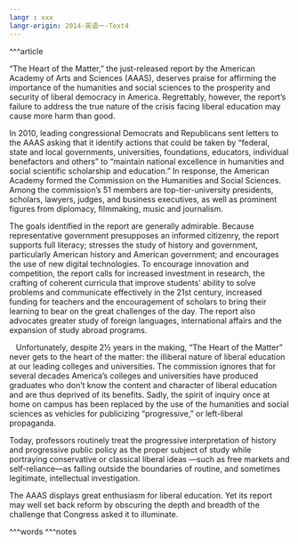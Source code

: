 ```yaml
---
langr : xxx
langr-origin: 2014-英语一-Text4
---
```


^^^article

“The Heart of the Matter,” the just-released report by the American Academy of Arts and Sciences (AAAS), deserves praise for affirming the importance of the humanities and social sciences to the prosperity and security of liberal democracy in America. Regrettably, however, the report’s failure to address the true nature of the crisis facing liberal education may cause more harm than good.

In 2010, leading congressional Democrats and Republicans sent letters to the AAAS asking that it identify actions that could be taken by “federal, state and local governments, universities, foundations, educators, individual benefactors and others” to “maintain national excellence in humanities and social scientific scholarship and education.” In response, the American Academy formed the Commission on the Humanities and Social Sciences. Among the commission’s 51 members are top-tier-university presidents, scholars, lawyers, judges, and business executives, as well as prominent figures from diplomacy, filmmaking, music and journalism.

The goals identified in the report are generally admirable. Because representative government presupposes an informed citizenry, the report supports full literacy; stresses the study of history and government, particularly American history and American government; and encourages the use of new digital technologies. To encourage innovation and competition, the report calls for increased investment in research, the crafting of coherent curricula that improve students’ ability to solve problems and communicate effectively in the 21st century, increased funding for teachers and the encouragement of scholars to bring their learning to bear on the great challenges of the day. The report also advocates greater study of foreign languages, international affairs and the expansion of study abroad programs.

   Unfortunately, despite 2½ years in the making, “The Heart of the Matter” never gets to the heart of the matter: the illiberal nature of liberal education at our leading colleges and universities. The commission ignores that for several decades America’s colleges and universities have produced graduates who don’t know the content and character of liberal education and are thus deprived of its benefits. Sadly, the spirit of inquiry once at home on campus has been replaced by the use of the humanities and social sciences as vehicles for publicizing “progressive,” or left-liberal propaganda.

Today, professors routinely treat the progressive interpretation of history and progressive public policy as the proper subject of study while portraying conservative or classical liberal ideas —such as free markets and self-reliance—as falling outside the boundaries of routine, and sometimes legitimate, intellectual investigation.

The AAAS displays great enthusiasm for liberal education. Yet its report may well set back reform by obscuring the depth and breadth of the challenge that Congress asked it to illuminate.




^^^words
^^^notes